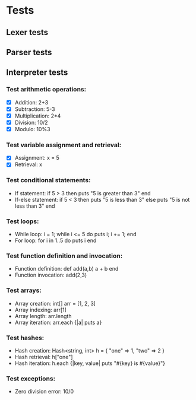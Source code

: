 # Tests
## Lexer tests

## Parser tests

## Interpreter tests

### Test arithmetic operations:
- [x] Addition: 2+3
- [x] Subtraction: 5-3
- [x] Multiplication: 2*4
- [x] Division: 10/2
- [x] Modulo: 10%3
### Test variable assignment and retrieval:

- [x] Assignment: x = 5
- [x] Retrieval: x
### Test conditional statements:
- If statement: if 5 > 3 then puts "5 is greater than 3" end
- If-else statement: if 5 < 3 then puts "5 is less than 3" else puts "5 is not less than 3" end
### Test loops:

- While loop: i = 1; while i <= 5 do puts i; i += 1; end
- For loop: for i in 1..5 do puts i end
### Test function definition and invocation:

- Function definition: def add(a,b) a + b end
- Function invocation: add(2,3)
### Test arrays:

- Array creation: int[] arr = [1, 2, 3]
- Array indexing: arr[1]
- Array length: arr.length
- Array iteration: arr.each {|a| puts a}
### Test hashes:

- Hash creation: Hash<string, int> h = { "one" => 1, "two" => 2 }
- Hash retrieval: h["one"]
- Hash iteration: h.each {|key, value| puts "#{key} is #{value}"}
### Test exceptions:
- Zero division error: 10/0
